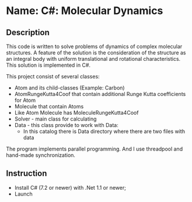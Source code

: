 # Name: C#: Molecular Dynamics
## Description
This code is written to solve problems of dynamics of complex molecular structures.
A feature of the solution is the consideration of the structure as an integral body 
with uniform translational and rotational characteristics.
This solution is implemented in C#.

This project consist of several classes:
- Atom and its child-classes (Example: Carbon)
- AtomRungeKutta4Coof that contain additional Runge Kutta coefficients for Atom
- Molecule that contain Atoms
- Like Atom Molecule has MoleculeRungeKutta4Coof
- Solver - main class for calculating
- Data - this class provide to work with Data:
  - In this catalog there is Data directory where there are two files with data

The program implements parallel programming.
And I use threadpool and hand-made synchronization.
## Instruction 
- Install C# (7.2 or newer) with .Net 1.1 or newer;
- Launch 
